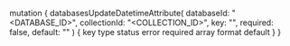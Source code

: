 mutation {
    databasesUpdateDatetimeAttribute(
        databaseId: "<DATABASE_ID>",
        collectionId: "<COLLECTION_ID>",
        key: "",
        required: false,
        default: ""
    ) {
        key
        type
        status
        error
        required
        array
        format
        default
    }
}
